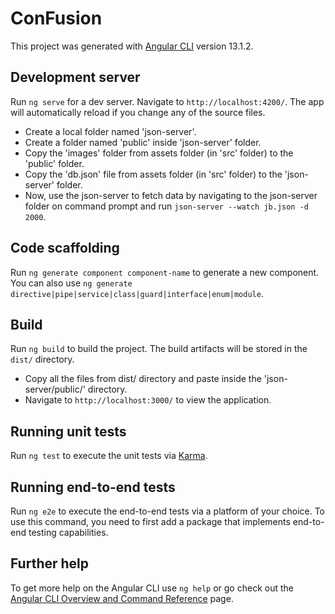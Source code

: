 # ConFusion

This project was generated with [Angular CLI](https://github.com/angular/angular-cli) version 13.1.2.

## Development server

Run `ng serve` for a dev server. Navigate to `http://localhost:4200/`. The app will automatically reload if you change any of the source files.

- Create a local folder named 'json-server'.
- Create a folder named 'public' inside 'json-server' folder.
- Copy the 'images' folder from assets folder (in 'src' folder) to the 'public' folder.
- Copy the 'db.json' file from assets folder (in 'src' folder) to the 'json-server' folder.
- Now, use the json-server to fetch data by navigating to the json-server folder on command prompt and run `json-server --watch jb.json -d 2000`.

## Code scaffolding

Run `ng generate component component-name` to generate a new component. You can also use `ng generate directive|pipe|service|class|guard|interface|enum|module`.

## Build

Run `ng build` to build the project. The build artifacts will be stored in the `dist/` directory.
- Copy all the files from dist/ directory and paste inside the 'json-server/public/' directory.
- Navigate to `http://localhost:3000/` to view the application.

## Running unit tests

Run `ng test` to execute the unit tests via [Karma](https://karma-runner.github.io).

## Running end-to-end tests

Run `ng e2e` to execute the end-to-end tests via a platform of your choice. To use this command, you need to first add a package that implements end-to-end testing capabilities.

## Further help

To get more help on the Angular CLI use `ng help` or go check out the [Angular CLI Overview and Command Reference](https://angular.io/cli) page.



